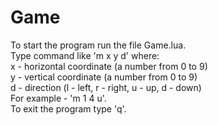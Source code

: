 # Game

To start the program run the file Game.lua.<br />
Type command like 'm x y d' where:<br />
x - horizontal coordinate (a number from 0 to 9)<br />
y - vertical coordinate (a number from 0 to 9)<br />
d - direction (l - left, r - right, u - up, d - down)<br />
For example - 'm 1 4 u'.<br />
To exit the program type 'q'.<br />
